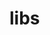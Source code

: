 <!-- generated by markdown-notes-tree -->

# libs

<!-- optional markdown-notes-tree directory description starts here -->

<!-- optional markdown-notes-tree directory description ends here -->


